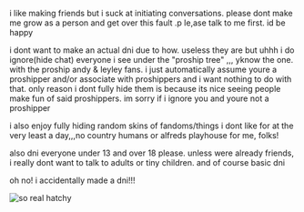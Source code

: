i like making friends but i suck at initiating conversations. please dont make me grow as a person and get over this fault .p le,ase talk to me first. id be happy
<p> i dont want to make an actual dni due to how. useless they are but uhhh i do ignore(hide chat) everyone i see under the "proship tree" ,,, yknow the one. with the proship andy & leyley fans. i just automatically assume youre a proshipper and/or associate with proshippers and i want nothing to do with that. only reason i dont fully hide them is because its nice seeing people make fun of said proshippers. im sorry if i ignore you and youre not a proshipper</p>
<p> i also enjoy fully hiding random skins of fandoms/things i dont like for at the very least a day,,,no country humans or alfreds playhouse for me, folks! </p>

<p> also dni everyone under 13 and over 18 please. unless were already friends, i really dont want to talk to adults or tiny children. and of course basic dni </p>

<p> oh no! i accidentally made a dni!!!</p>

![so real hatchy](https://github.com/user-attachments/assets/3b883df3-fff2-4db7-b0f0-3d0de7e41e3a)
